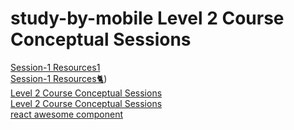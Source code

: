 # study-by-mobile Level 2 Course Conceptual Sessions 
[Session-1 Resources1](https://javascript.info/)
<br/>
[Session-1 Resources🐈](https://developer.mozilla.org/en-US/docs/Web/JavaScript))
<br/>
[Level 2 Course Conceptual Sessions](https://github.com/Shafayathub/Prerequisite_session_2)
<br/>
[Level 2 Course Conceptual Sessions](https://github.com/mehedi-imun/pre-enrollment-bootcamp)
<br/>
[react awesome component](https://github.com/brillout/awesome-react-components)
